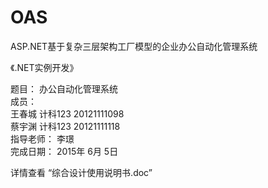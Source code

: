 # OAS
ASP.NET基于复杂三层架构工厂模型的企业办公自动化管理系统



《.NET实例开发》

题目：       办公自动化管理系统           
成员：   
   王春城    计科123     20121111098   
	 蔡宇渊    计科123      20121111118   
指导老师：    李璟                        
完成日期：   2015年  6月 5日            




详情查看 “综合设计使用说明书.doc”